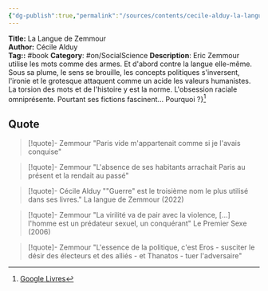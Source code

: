 ```yaml
---
{"dg-publish":true,"permalink":"/sources/contents/cecile-alduy-la-langue-de-zemmour/","noteIcon":"","created":"2023-04-15T12:49:47.127+02:00","updated":"2023-04-15T13:00:02.610+02:00"}
---
```


**Title:** La Langue de Zemmour  
**Author:** Cécile Alduy  
**Tag::** #book 
**Category**: #on/SocialScience
**Description**: Eric Zemmour utilise les mots comme des armes. Et d'abord contre la langue elle-même. Sous sa plume, le sens se brouille, les concepts politiques s'inversent, l'ironie et le grotesque attaquent comme un acide les valeurs humanistes. La torsion des mots et de l'histoire y est la norme. L'obsession raciale omniprésente. Pourtant ses fictions fascinent... Pourquoi ?}[^1]

[^1]: [Google Livres](https://books.google.fr/)

## Quote 

> [!quote]- Zemmour
> "Paris vide m'appartenait comme si je l'avais conquise"

> [!quote]- Zemmour
> "L'absence de ses habitants arrachait Paris au présent et la rendait au passé"

> [!quote]- Cécile Alduy
> ""Guerre" est le troisième nom le plus utilisé dans ses livres." La langue de Zemmour (2022)

> [!quote]- Zemmour
> "La virilité va de pair avec la violence, [...] l'homme est un prédateur sexuel, un conquérant" Le Premier Sexe (2006)


> [!quote]- Zemmour
> "L'essence de la politique, c'est Eros - susciter le désir des électeurs et des alliés - et Thanatos - tuer l'adversaire" 

